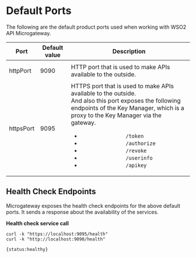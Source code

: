 # Default Ports

The following are the default product ports used when working with WSO2 API Microgateway.

<table>
<thead>
<tr class="header">
<th>Port</th>
<th>Default value</th>
<th>Description</th>
</tr>
</thead>
<tbody>
<tr>
<td><p>httpPort</p></td>
<td><p>9090</p></td>
<td>HTTP port that is used to make APIs available to the outside.</td>
</tr>
<tr>
<td>httpsPort</td>
<td>9095</td>
<td>HTTPS port that is used to make APIs available to the outside.<br />
And also this port exposes the following endpoints of the Key Manager, which is a proxy to the Key Manager via the gateway.
<ul>
<li><code>               /token              </code></li>
<li><code>               /authorize              </code></li>
<li><code>               /revoke              </code></li>
<li><code>               /userinfo              </code></li>
<li><code>               /apikey              </code></li>
</ul></td>
</tr>
</table>

## Health Check Endpoints

Microgateway exposes the health check endpoints for the above default ports. It sends a response about the availability of the services.

**Health check service call**

``` text tab="Example"
curl -k "https://localhost:9095/health"
curl -k "http://localhost:9090/health"
```

``` text tab="Response"
{status:healthy}
```
